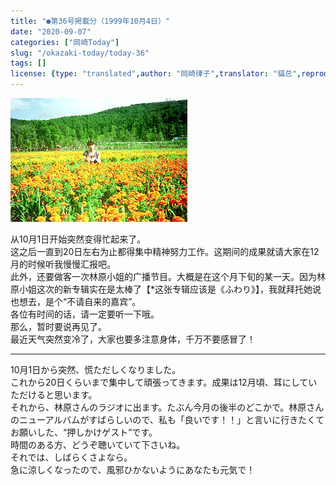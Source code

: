 ```yaml
---
title: "●第36号掲載分（1999年10月4日）"
date: "2020-09-07"
categories: ["岡崎Today"]
slug: "/okazaki-today/today-36"
tags: []
license: {type: "translated",author: "岡崎律子",translator: "貓总",reproduced-url: "http://www.ne.jp/asahi/okazaki/book/today/today36.html",reproduced-website: "岡崎律子Book"}
---
```


[![](./images/today35.jpg)](./images/today35.jpg)


从10月1日开始突然变得忙起来了。  
这之后一直到20日左右为止都得集中精神努力工作。这期间的成果就请大家在12月的时候听我慢慢汇报吧。  
此外，还要做客一次林原小姐的广播节目。大概是在这个月下旬的某一天。因为林原小姐这次的新专辑实在是太棒了【*这张专辑应该是《ふわり》】，我就拜托她说也想去，是个“不请自来的嘉宾”。  
各位有时间的话，请一定要听一下哦。  
那么，暂时要说再见了。  
最近天气突然变冷了，大家也要多注意身体，千万不要感冒了！  

---

10月1日から突然、慌ただしくなりました。  
これから20日くらいまで集中して頑張ってきます。成果は12月頃、耳にしていただけると思います。  
それから、林原さんのラジオに出ます。たぶん今月の後半のどこかで。林原さんのニューアルバムがすばらしいので、私も「良いです！！」と言いに行きたくてお願いした、“押しかけゲスト”です。  
時間のある方、どうぞ聴いていて下さいね。  
それでは、しばらくさよなら。  
急に涼しくなったので、風邪ひかないようにあなたも元気で！  